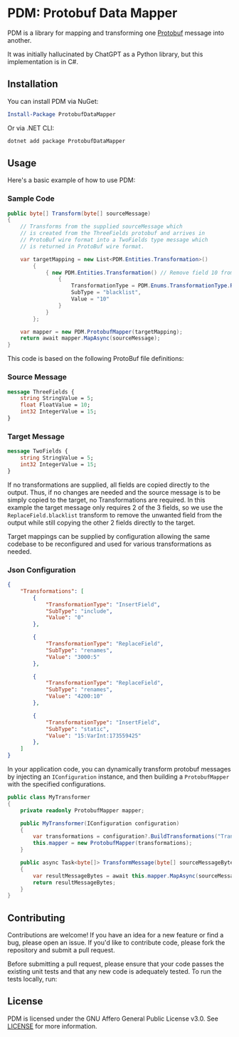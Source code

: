 # PDM: Protobuf Data Mapper
PDM is a library for mapping and transforming one [Protobuf](https://protobuf.dev/) message into another. 

It was initially hallucinated by ChatGPT as a Python library, but this implementation is in C#.

## Installation
You can install PDM via NuGet:

```powershell
Install-Package ProtobufDataMapper
```

Or via .NET CLI:

```bash
dotnet add package ProtobufDataMapper
```

## Usage
Here's a basic example of how to use PDM:

### Sample Code

```csharp
public byte[] Transform(byte[] sourceMessage)
{
	// Transforms from the supplied sourceMessage which 
	// is created from the ThreeFields protobuf and arrives in 
	// ProtoBuf wire format into a TwoFields type message which
	// is returned in ProtoBuf wire format.

	var targetMapping = new List<PDM.Entities.Transformation>()
		{
			{ new PDM.Entities.Transformation() // Remove field 10 from the output
				{
					TransformationType = PDM.Enums.TransformationType.ReplaceField,
					SubType = "blacklist",
					Value = "10"
				}
			}
		};

	var mapper = new PDM.ProtobufMapper(targetMapping);
	return await mapper.MapAsync(sourceMessage);
}
```

This code is based on the following ProtoBuf file definitions:

### Source Message

```protobuf
message ThreeFields {
    string StringValue = 5;
    float FloatValue = 10;
    int32 IntegerValue = 15;
}
```

### Target Message

```protobuf
message TwoFields {
    string StringValue = 5;
    int32 IntegerValue = 15;
}
```

If no transformations are supplied, all fields are copied directly to the output. Thus, if no 
changes are needed and the source message is to be simply copied to the target, no Transformations 
are required. In this example the target message only requires 2 of the 3 fields, so we use 
the `ReplaceField.blacklist` transform to remove the unwanted field from the output while 
still copying the other 2 fields directly to the target.

Target mappings can be supplied by configuration allowing the same codebase to be 
reconfigured and used for various transformations as needed.

### Json Configuration

```json
{
	"Transformations": [
		{
			"TransformationType": "InsertField",
			"SubType": "include",
			"Value": "0"
		},

		{
			"TransformationType": "ReplaceField",
			"SubType": "renames",
			"Value": "3000:5"
		},

		{
			"TransformationType": "ReplaceField",
			"SubType": "renames",
			"Value": "4200:10"
		},

		{
			"TransformationType": "InsertField",
			"SubType": "static",
			"Value": "15:VarInt:173559425"
		},
	]
}
```

In your application code, you can dynamically transform protobuf messages by injecting an `IConfiguration` instance,
and then building a `ProtobufMapper` with the specified configurations.

```csharp
public class MyTransformer
{
	private readonly ProtobufMapper mapper;

	public MyTransformer(IConfiguration configuration)
	{
		var transformations = configuration?.BuildTransformations("Transformations") ?? throw new ArgumentNullException(configuration);
		this.mapper = new ProtobufMapper(transformations);
	}

	public async Task<byte[]> TransformMessage(byte[] sourceMessageBytes)
	{
		var resultMessageBytes = await this.mapper.MapAsync(sourceMessageBytes);
		return resultMessageBytes;
	}
}
```

## Contributing
Contributions are welcome! If you have an idea for a new feature or find a bug, please open an issue. If you'd like to contribute code, please fork the repository and submit a pull request.

Before submitting a pull request, please ensure that your code passes the existing unit tests and that any new code is adequately tested. To run the tests locally, run:

## License
PDM is licensed under the GNU Affero General Public License v3.0. See [LICENSE](https://github.com/bsstahl/PDM/blob/main/LICENSE) for more information.
